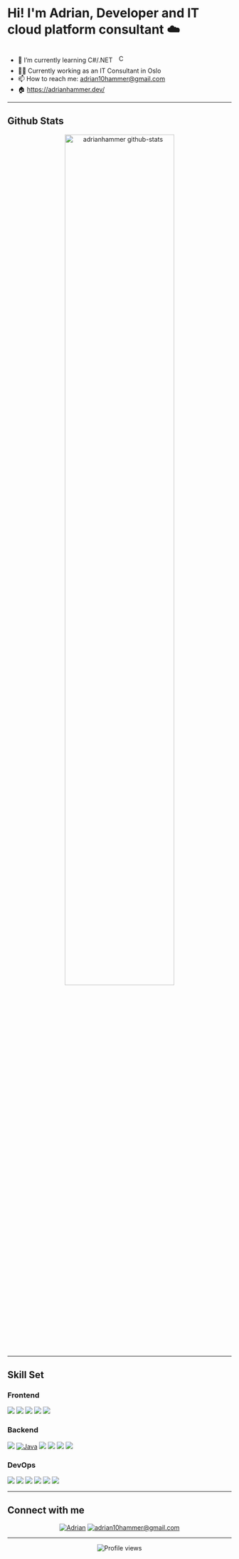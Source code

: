 # Hi! I'm Adrian, Developer and IT cloud platform consultant ☁️

- 🌱 I’m currently learning C#/.NET <a href="https://docs.microsoft.com/en-us/dotnet/csharp/" target="_blank"><img style="margin: 10px" src="https://profilinator.rishav.dev/skills-assets/csharp-original.svg" alt="C#" height="17" /></a>
- 👨‍💻 Currently working as an IT Consultant in Oslo
- 📫 How to reach me: adrian10hammer@gmail.com
- 🏠 https://adrianhammer.dev/

---

## Github Stats
<div align="center">
  <img src="https://stats.dooboo.io/api/github-stats-advanced?login=adrianhammer" alt="adrianhammer github-stats" width="70%" />
</div>

---

## Skill Set

### Frontend

<!-- Replace /path/to/your/image.png with the actual path to your uploaded bento images -->
<!-- Keep these on one line or without extra line breaks between them to keep them together -->
[![](https://bentos.jkominovic.dev/api/v1/generic-card?icon=sihtml5&size=square&rounded=24)](https://bentos.jkominovic.dev/api/v1/generic-card?icon=sihtml5&size=square&rounded=24)
[![](https://bentos.jkominovic.dev/api/v1/generic-card?icon=sicss3&size=square&rounded=24)](https://bentos.jkominovic.dev/api/v1/generic-card?icon=sicss3&size=square&rounded=24)
[![](https://bentos.jkominovic.dev/api/v1/generic-card?icon=sijavascript&size=square&rounded=24)](https://bentos.jkominovic.dev/api/v1/generic-card?icon=sijavascript&size=square&rounded=24)
[![](https://bentos.jkominovic.dev/api/v1/generic-card?icon=siphp&size=square&rounded=24)](https://bentos.jkominovic.dev/api/v1/generic-card?icon=siphp&size=square&rounded=24)
[![](https://bentos.jkominovic.dev/api/v1/generic-card?icon=sidotnet&size=square&rounded=24)](https://bentos.jkominovic.dev/api/v1/generic-card?icon=sidotnet&size=square&rounded=24)


### Backend
[![](https://bentos.jkominovic.dev/api/v1/generic-card?icon=sidotnet&size=square&rounded=24)](https://bentos.jkominovic.dev/api/v1/generic-card?icon=sidotnet&size=square&rounded=24)
[![Java](https://bentos.jkominovic.dev/api/v1/generic-card?icon=sicoffeescript&subtitle=Java&size=square&rounded=24)](https://bentos.jkominovic.dev/api/v1/generic-card?icon=sicoffeescript&subtitle=Java&size=square&rounded=24)
[![](https://bentos.jkominovic.dev/api/v1/generic-card?icon=sipython&size=square)](https://bentos.jkominovic.dev/api/v1/generic-card?icon=sipython&size=square)
[![](https://bentos.jkominovic.dev/api/v1/generic-card?icon=simariadb&size=square&rounded=24)](https://bentos.jkominovic.dev/api/v1/generic-card?icon=simariadb&size=square&rounded=24)
[![](https://bentos.jkominovic.dev/api/v1/generic-card?icon=simysql&size=square&rounded=24)](https://bentos.jkominovic.dev/api/v1/generic-card?icon=simysql&size=square&rounded=24)
[![](https://bentos.jkominovic.dev/api/v1/generic-card?icon=sisqlite&size=square&rounded=24)](https://bentos.jkominovic.dev/api/v1/generic-card?icon=sisqlite&size=square&rounded=24)


### DevOps
[![](https://bentos.jkominovic.dev/api/v1/generic-card?icon=silinux&size=square&rounded=24)](https://bentos.jkominovic.dev/api/v1/generic-card?icon=silinux&size=square&rounded=24)
[![](https://bentos.jkominovic.dev/api/v1/generic-card?icon=sigit&size=square&rounded=24)](https://bentos.jkominovic.dev/api/v1/generic-card?icon=sigit&size=square&rounded=24)
[![](https://bentos.jkominovic.dev/api/v1/generic-card?icon=sipowershell&size=square&rounded=24)](https://bentos.jkominovic.dev/api/v1/generic-card?icon=sipowershell&size=square&rounded=24)
[![](https://bentos.jkominovic.dev/api/v1/generic-card?icon=sidocker&size=square&rounded=24)](https://bentos.jkominovic.dev/api/v1/generic-card?icon=sidocker&size=square&rounded=24)
[![](https://bentos.jkominovic.dev/api/v1/generic-card?icon=siproxmox&size=square&rounded=24)](https://bentos.jkominovic.dev/api/v1/generic-card?icon=siproxmox&size=square&rounded=24)
[![](https://bentos.jkominovic.dev/api/v1/generic-card?icon=siterraform&size=square&rounded=24)](https://bentos.jkominovic.dev/api/v1/generic-card?icon=siterraform&size=square&rounded=24)


---

## Connect with me

<div align="center">

[![Adrian](https://bentos.jkominovic.dev/api/v1/bento-cards?url=https%3A%2F%2Fwww.linkedin.com%2Fin%2Fadrianhammer%2F&subtitle=Adrian&size=wide)](https://www.linkedin.com/in/adrianhammer/)
[![adrian10hammer@gmail.com](https://bentos.jkominovic.dev/api/v1/generic-card?icon=sigmail&subtitle=adrian10hammer%40gmail.com&size=wide)](https://bentos.jkominovic.dev/api/v1/generic-card?icon=sigmail&subtitle=adrian10hammer%40gmail.com&size=wide)

---

![Profile views](https://komarev.com/ghpvc/?username=Adrianhammer&&style=flat-square)

</div>
